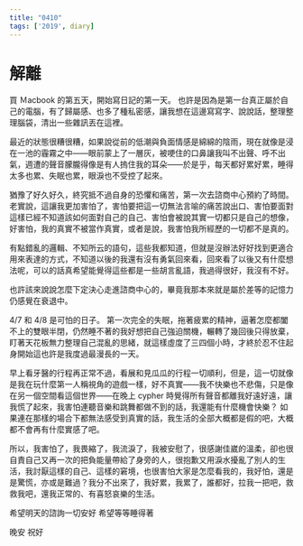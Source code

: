 ```yaml
---
title: "0410"
tags: ['2019', diary]
---
```

# 解離

買 Ｍacbook 的第五天，開始寫日記的第一天。
也許是因為是第一台真正屬於自己的電腦，有了歸屬感、也多了種私密感，讓我想在這邊寫寫字、說說話，整理整理腦袋，清出一些雜訊丟在這裡。

最近的狀態很糟很糟，如果說從前的低潮與負面情感是綿綿的陰雨，現在就像是浸在一池的霾霧之中——眼前蒙上了一層灰，被哽住的口鼻讓我叫不出聲、呼不出氣，週遭的聲音朦朧得像是有人摀住我的耳朵——於是乎，每天都好累好累，睡得太多也累、失眠也累，眼淚也不受控了起來。

猶豫了好久好久，終究抵不過自身的恐懼和痛苦，第一次去諮商中心預約了時間。老實說，這讓我更加害怕了，害怕要把這一切無法言喻的痛苦說出口、害怕要面對這樣已經不知道該如何面對自己的自己、害怕會被說其實一切都只是自己的想像，好害怕，我的真實不被當作真實，或者是說，我害怕我所經歷的一切都不是真的。

有點錯亂的邏輯、不知所云的語句，這些我都知道，但就是沒辦法好好找到更適合用來表達的方式，不知道以後的我還有沒有勇氣回來看，回來看了以後又有什麼想法呢，可以的話真希望能覺得這些都是一些胡言亂語，我過得很好，我沒有不好。

也許該來說說怎麼下定決心走進諮商中心的，畢竟我那本來就是屬於差等的記憶力仍感覺在衰退中。

4/7 和 4/8 是可怕的日子。
第一次完全的失眠，拖著疲累的精神，逼著怎麼都闔不上的雙眼半閉，仍然睡不著的我好想把自己強迫關機，輾轉了幾回後只得放棄，盯著天花板無力整理自己混亂的思緒，就這樣虛度了三四個小時，才終於忍不住起身開始這也許是我度過最漫長的一天。

早上看牙醫的行程再正常不過，看展和見瓜瓜的行程一切順利，但是，這一切就像是我在玩什麼第一人稱視角的遊戲一樣，好不真實——我不快樂也不悲傷，只是像在另一個空間看這個世界——在晚上 cypher 時覺得所有聲音都離我好遠好遠，讓我慌了起來，我害怕連聽音樂和跳舞都做不到的話，我還能有什麼機會快樂？
如果連在那樣的場合下都無法感受到真實的話，我生活的全部大概都是假的吧，大概都不會再有什麼實感了吧。

所以，我害怕了，我畏縮了，我流淚了，我被安慰了，很感謝佳崴的溫柔，卻也很自責自己又再一次的把負能量帶給了身旁的人，很抱歉又用淚水擾亂了別人的生活，我討厭這樣的自己、這樣的窘境，也很害怕大家是怎麼看我的，我好怕，還是是驚慌，亦或是難過？我分不出來了，我好累，我累了，誰都好，拉我一把吧，救救我吧，還我正常的、有喜怒哀樂的生活。

希望明天的諮詢一切安好
希望等等睡得著

晚安
祝好